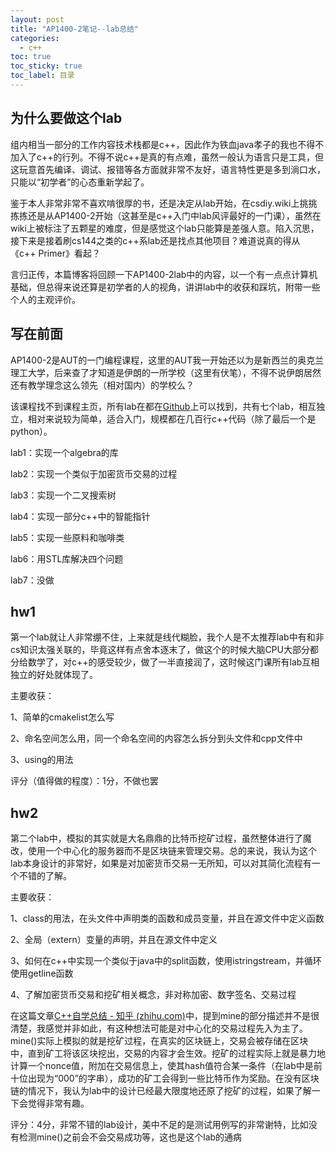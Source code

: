 ```yaml
---
layout: post
title: "AP1400-2笔记--lab总结"
categories:
  - c++
toc: true
toc_sticky: true
toc_label: 目录
---
```



## 为什么要做这个lab

组内相当一部分的工作内容技术栈都是c++，因此作为铁血java孝子的我也不得不加入了c++的行列。不得不说c++是真的有点难，虽然一般认为语言只是工具，但这玩意首先编译、调试、报错等各方面就非常不友好，语言特性更是多到淌口水，只能以“初学者”的心态重新学起了。

鉴于本人非常非常不喜欢啃很厚的书，还是决定从lab开始，在csdiy.wiki上挑挑拣拣还是从AP1400-2开始（这甚至是c++入门中lab风评最好的一门课），虽然在wiki上被标注了五颗星的难度，但是感觉这个lab只能算是差强人意。陷入沉思，接下来是接着刷cs144之类的c++系lab还是找点其他项目？难道说真的得从《c++ Primer》看起？

言归正传，本篇博客将回顾一下AP1400-2lab中的内容，以一个有一点点计算机基础，但总得来说还算是初学者的人的视角，讲讲lab中的收获和踩坑，附带一些个人的主观评价。

## 写在前面
AP1400-2是AUT的一门编程课程，这里的AUT我一开始还以为是新西兰的奥克兰理工大学，后来查了才知道是伊朗的一所学校（这里有伏笔），不得不说伊朗居然还有教学理念这么领先（相对国内）的学校么？

该课程找不到课程主页，所有lab在都在[Github](https://github.com/courseworks)上可以找到，共有七个lab，相互独立，相对来说较为简单，适合入门，规模都在几百行c++代码（除了最后一个是python）。

lab1：实现一个algebra的库

lab2：实现一个类似于加密货币交易的过程

lab3：实现一个二叉搜索树

lab4：实现一部分c++中的智能指针

lab5：实现一些原料和咖啡类

lab6：用STL库解决四个问题

lab7：没做

## hw1

第一个lab就让人非常绷不住，上来就是线代糊脸，我个人是不太推荐lab中有和非cs知识太强关联的，毕竟这样有点舍本逐末了，做这个的时候大脑CPU大部分都分给数学了，对c++的感受较少，做了一半直接润了，这时候这门课所有lab互相独立的好处就体现了。

主要收获：

1、简单的cmakelist怎么写

2、命名空间怎么用，同一个命名空间的内容怎么拆分到头文件和cpp文件中

3、using的用法

评分（值得做的程度）：1分，不做也罢

## hw2
第二个lab中，模拟的其实就是大名鼎鼎的比特币挖矿过程，虽然整体进行了魔改，使用一个中心化的服务器而不是区块链来管理交易。总的来说，我认为这个lab本身设计的非常好，如果是对加密货币交易一无所知，可以对其简化流程有一个不错的了解。

主要收获：

1、class的用法，在头文件中声明类的函数和成员变量，并且在源文件中定义函数

2、全局（extern）变量的声明，并且在源文件中定义

3、如何在c++中实现一个类似于java中的split函数，使用istringstream，并循环使用getline函数

4、了解加密货币交易和挖矿相关概念，非对称加密、数字签名、交易过程

在这篇文章[C++自学总结 - 知乎 (zhihu.com)](https://zhuanlan.zhihu.com/p/639754681)中，提到mine的部分描述并不是很清楚，我感觉并非如此，有这种想法可能是对中心化的交易过程先入为主了。mine()实际上模拟的就是挖矿过程，在真实的区块链上，交易会被存储在区块中，直到矿工将该区块挖出，交易的内容才会生效。挖矿的过程实际上就是暴力地计算一个nonce值，附加在交易信息上，使其hash值符合某一条件（在lab中是前十位出现为“000”的字串），成功的矿工会得到一些比特币作为奖励。在没有区块链的情况下，我认为lab中的设计已经最大限度地还原了挖矿的过程，如果了解一下会觉得非常有趣。

评分：4分，非常不错的lab设计，美中不足的是测试用例写的非常谢特，比如没有检测mine()之前会不会交易成功等，这也是这个lab的通病

